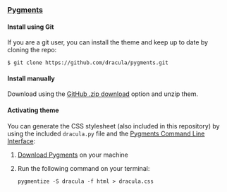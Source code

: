 ### [Pygments](http://pygments.org/)

#### Install using Git

If you are a git user, you can install the theme and keep up to date by cloning the repo:

    $ git clone https://github.com/dracula/pygments.git

#### Install manually

Download using the [GitHub .zip download](https://github.com/dracula/pygments/archive/master.zip) option and unzip them.

#### Activating theme

You can generate the CSS stylesheet (also included in this repository) by using the included `dracula.py` file and the [Pygments Command Line Interface](http://pygments.org/docs/cmdline/):

1.  [Download Pygments](http://pygments.org/download/) on your machine
2.  Run the following command on your terminal:
    
        pygmentize -S dracula -f html > dracula.css

